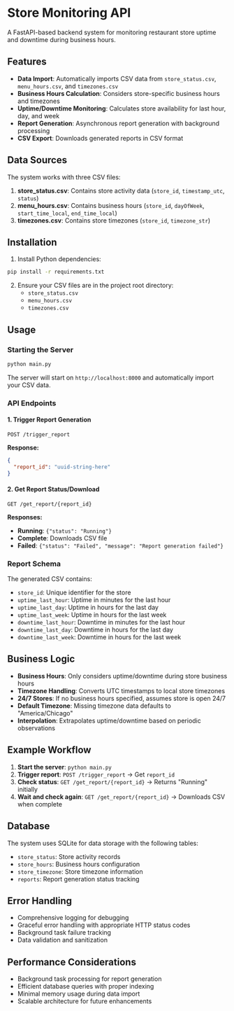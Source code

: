 # Store Monitoring API

A FastAPI-based backend system for monitoring restaurant store uptime and downtime during business hours.

## Features

- **Data Import**: Automatically imports CSV data from `store_status.csv`, `menu_hours.csv`, and `timezones.csv`
- **Business Hours Calculation**: Considers store-specific business hours and timezones
- **Uptime/Downtime Monitoring**: Calculates store availability for last hour, day, and week
- **Report Generation**: Asynchronous report generation with background processing
- **CSV Export**: Downloads generated reports in CSV format

## Data Sources

The system works with three CSV files:

1. **store_status.csv**: Contains store activity data (`store_id`, `timestamp_utc`, `status`)
2. **menu_hours.csv**: Contains business hours (`store_id`, `dayOfWeek`, `start_time_local`, `end_time_local`)
3. **timezones.csv**: Contains store timezones (`store_id`, `timezone_str`)

## Installation

1. Install Python dependencies:
```bash
pip install -r requirements.txt
```

2. Ensure your CSV files are in the project root directory:
   - `store_status.csv`
   - `menu_hours.csv`
   - `timezones.csv`

## Usage

### Starting the Server

```bash
python main.py
```

The server will start on `http://localhost:8000` and automatically import your CSV data.

### API Endpoints

#### 1. Trigger Report Generation
```http
POST /trigger_report
```

**Response:**
```json
{
  "report_id": "uuid-string-here"
}
```

#### 2. Get Report Status/Download
```http
GET /get_report/{report_id}
```

**Responses:**

- **Running**: `{"status": "Running"}`
- **Complete**: Downloads CSV file
- **Failed**: `{"status": "Failed", "message": "Report generation failed"}`

### Report Schema

The generated CSV contains:
- `store_id`: Unique identifier for the store
- `uptime_last_hour`: Uptime in minutes for the last hour
- `uptime_last_day`: Uptime in hours for the last day
- `uptime_last_week`: Uptime in hours for the last week
- `downtime_last_hour`: Downtime in minutes for the last hour
- `downtime_last_day`: Downtime in hours for the last day
- `downtime_last_week`: Downtime in hours for the last week

## Business Logic

- **Business Hours**: Only considers uptime/downtime during store business hours
- **Timezone Handling**: Converts UTC timestamps to local store timezones
- **24/7 Stores**: If no business hours specified, assumes store is open 24/7
- **Default Timezone**: Missing timezone data defaults to "America/Chicago"
- **Interpolation**: Extrapolates uptime/downtime based on periodic observations

## Example Workflow

1. **Start the server**: `python main.py`
2. **Trigger report**: `POST /trigger_report` → Get `report_id`
3. **Check status**: `GET /get_report/{report_id}` → Returns "Running" initially
4. **Wait and check again**: `GET /get_report/{report_id}` → Downloads CSV when complete

## Database

The system uses SQLite for data storage with the following tables:
- `store_status`: Store activity records
- `store_hours`: Business hours configuration
- `store_timezone`: Store timezone information
- `reports`: Report generation status tracking

## Error Handling

- Comprehensive logging for debugging
- Graceful error handling with appropriate HTTP status codes
- Background task failure tracking
- Data validation and sanitization

## Performance Considerations

- Background task processing for report generation
- Efficient database queries with proper indexing
- Minimal memory usage during data import
- Scalable architecture for future enhancements

